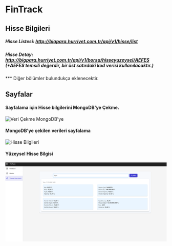 # FinTrack
## Hisse Bilgileri
##### Hisse Listesi: http://bigpara.hurriyet.com.tr/api/v1/hisse/list
##### Hisse Detay: http://bigpara.hurriyet.com.tr/api/v1/borsa/hisseyuzeysel/AEFES (*AEFES temsili değerdir, bir üst satırdaki kod verisi kullanılacaktır.)
*** Diğer bölümler bulundukça eklenecektir.

## Sayfalar

#### Sayfalama için Hisse bilgilerini MongoDB'ye Çekme.
![Veri Çekme MongoDB'ye](https://i.postimg.cc/J0G2Y5cF/Ekran-g-r-nt-s-2024-12-23-151915.png)

#### MongoDB'ye çekilen verileri sayfalama
![Hisse Bilgileri](https://i.postimg.cc/WpdVHG3j/Ekran-g-r-nt-s-2024-12-23-151807.png)

#### Yüzeysel Hisse Bilgisi
![Hisse Bilgileri](https://github.com/emrebayrakk/FinTrack/blob/master/FinTrack/wwwroot/yuzeysel.png)
